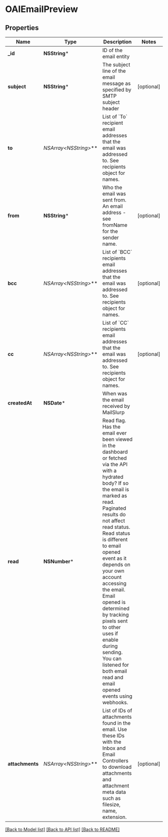 # OAIEmailPreview

## Properties
Name | Type | Description | Notes
------------ | ------------- | ------------- | -------------
**_id** | **NSString*** | ID of the email entity | 
**subject** | **NSString*** | The subject line of the email message as specified by SMTP subject header | [optional] 
**to** | **NSArray&lt;NSString*&gt;*** | List of &#x60;To&#x60; recipient email addresses that the email was addressed to. See recipients object for names. | 
**from** | **NSString*** | Who the email was sent from. An email address - see fromName for the sender name. | [optional] 
**bcc** | **NSArray&lt;NSString*&gt;*** | List of &#x60;BCC&#x60; recipients email addresses that the email was addressed to. See recipients object for names. | [optional] 
**cc** | **NSArray&lt;NSString*&gt;*** | List of &#x60;CC&#x60; recipients email addresses that the email was addressed to. See recipients object for names. | [optional] 
**createdAt** | **NSDate*** | When was the email received by MailSlurp | 
**read** | **NSNumber*** | Read flag. Has the email ever been viewed in the dashboard or fetched via the API with a hydrated body? If so the email is marked as read. Paginated results do not affect read status. Read status is different to email opened event as it depends on your own account accessing the email. Email opened is determined by tracking pixels sent to other uses if enable during sending. You can listened for both email read and email opened events using webhooks. | 
**attachments** | **NSArray&lt;NSString*&gt;*** | List of IDs of attachments found in the email. Use these IDs with the Inbox and Email Controllers to download attachments and attachment meta data such as filesize, name, extension. | [optional] 

[[Back to Model list]](../README#documentation-for-models) [[Back to API list]](../README#documentation-for-api-endpoints) [[Back to README]](../README)


